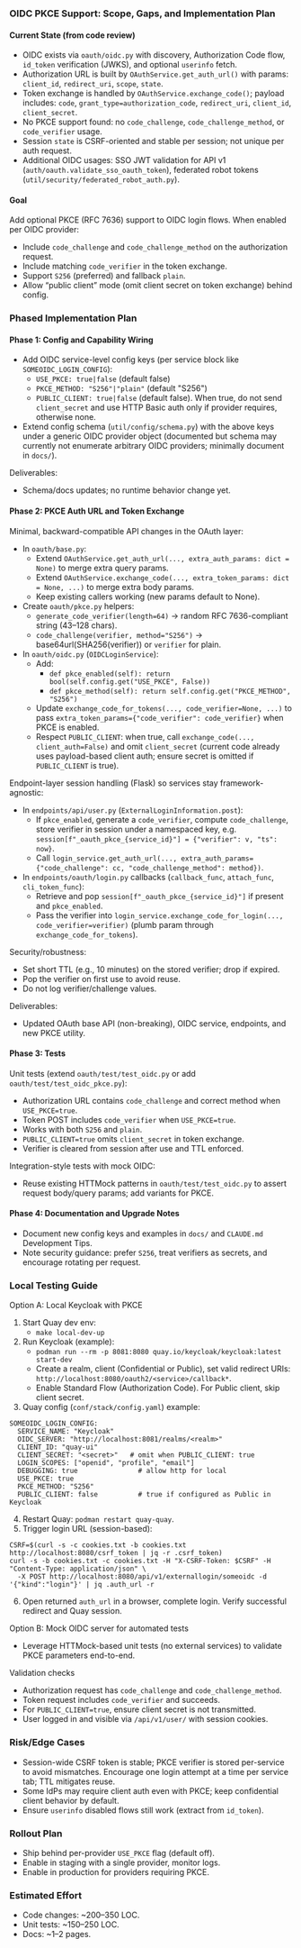 ### OIDC PKCE Support: Scope, Gaps, and Implementation Plan

#### Current State (from code review)
- OIDC exists via `oauth/oidc.py` with discovery, Authorization Code flow, `id_token` verification (JWKS), and optional `userinfo` fetch.
- Authorization URL is built by `OAuthService.get_auth_url()` with params: `client_id`, `redirect_uri`, `scope`, `state`.
- Token exchange is handled by `OAuthService.exchange_code()`; payload includes: `code`, `grant_type=authorization_code`, `redirect_uri`, `client_id`, `client_secret`.
- No PKCE support found: no `code_challenge`, `code_challenge_method`, or `code_verifier` usage.
- Session `state` is CSRF-oriented and stable per session; not unique per auth request.
- Additional OIDC usages: SSO JWT validation for API v1 (`auth/oauth.validate_sso_oauth_token`), federated robot tokens (`util/security/federated_robot_auth.py`).

#### Goal
Add optional PKCE (RFC 7636) support to OIDC login flows. When enabled per OIDC provider:
- Include `code_challenge` and `code_challenge_method` on the authorization request.
- Include matching `code_verifier` in the token exchange.
- Support `S256` (preferred) and fallback `plain`.
- Allow “public client” mode (omit client secret on token exchange) behind config.

### Phased Implementation Plan

#### Phase 1: Config and Capability Wiring
- Add OIDC service-level config keys (per service block like `SOMEOIDC_LOGIN_CONFIG`):
  - `USE_PKCE: true|false` (default false)
  - `PKCE_METHOD: "S256"|"plain"` (default "S256")
  - `PUBLIC_CLIENT: true|false` (default false). When true, do not send `client_secret` and use HTTP Basic auth only if provider requires, otherwise none.
- Extend config schema (`util/config/schema.py`) with the above keys under a generic OIDC provider object (documented but schema may currently not enumerate arbitrary OIDC providers; minimally document in `docs/`).

Deliverables:
- Schema/docs updates; no runtime behavior change yet.

#### Phase 2: PKCE Auth URL and Token Exchange
Minimal, backward-compatible API changes in the OAuth layer:
- In `oauth/base.py`:
  - Extend `OAuthService.get_auth_url(..., extra_auth_params: dict = None)` to merge extra query params.
  - Extend `OAuthService.exchange_code(..., extra_token_params: dict = None, ...)` to merge extra body params.
  - Keep existing callers working (new params default to None).
- Create `oauth/pkce.py` helpers:
  - `generate_code_verifier(length=64)` → random RFC 7636-compliant string (43–128 chars).
  - `code_challenge(verifier, method="S256")` → base64url(SHA256(verifier)) or `verifier` for plain.
- In `oauth/oidc.py` (`OIDCLoginService`):
  - Add:
    - `def pkce_enabled(self): return bool(self.config.get("USE_PKCE", False))`
    - `def pkce_method(self): return self.config.get("PKCE_METHOD", "S256")`
  - Update `exchange_code_for_tokens(..., code_verifier=None, ...)` to pass `extra_token_params={"code_verifier": code_verifier}` when PKCE is enabled.
  - Respect `PUBLIC_CLIENT`: when true, call `exchange_code(..., client_auth=False)` and omit `client_secret` (current code already uses payload-based client auth; ensure secret is omitted if `PUBLIC_CLIENT` is true).

Endpoint-layer session handling (Flask) so services stay framework-agnostic:
- In `endpoints/api/user.py` (`ExternalLoginInformation.post`):
  - If `pkce_enabled`, generate a `code_verifier`, compute `code_challenge`, store verifier in session under a namespaced key, e.g. `session[f"_oauth_pkce_{service_id}"] = {"verifier": v, "ts": now}`.
  - Call `login_service.get_auth_url(..., extra_auth_params={"code_challenge": cc, "code_challenge_method": method})`.
- In `endpoints/oauth/login.py` callbacks (`callback_func`, `attach_func`, `cli_token_func`):
  - Retrieve and pop `session[f"_oauth_pkce_{service_id}"]` if present and `pkce_enabled`.
  - Pass the verifier into `login_service.exchange_code_for_login(..., code_verifier=verifier)` (plumb param through `exchange_code_for_tokens`).

Security/robustness:
- Set short TTL (e.g., 10 minutes) on the stored verifier; drop if expired.
- Pop the verifier on first use to avoid reuse.
- Do not log verifier/challenge values.

Deliverables:
- Updated OAuth base API (non-breaking), OIDC service, endpoints, and new PKCE utility.

#### Phase 3: Tests
Unit tests (extend `oauth/test/test_oidc.py` or add `oauth/test/test_oidc_pkce.py`):
- Authorization URL contains `code_challenge` and correct method when `USE_PKCE=true`.
- Token POST includes `code_verifier` when `USE_PKCE=true`.
- Works with both `S256` and `plain`.
- `PUBLIC_CLIENT=true` omits `client_secret` in token exchange.
- Verifier is cleared from session after use and TTL enforced.

Integration-style tests with mock OIDC:
- Reuse existing HTTMock patterns in `oauth/test/test_oidc.py` to assert request body/query params; add variants for PKCE.

#### Phase 4: Documentation and Upgrade Notes
- Document new config keys and examples in `docs/` and `CLAUDE.md` Development Tips.
- Note security guidance: prefer `S256`, treat verifiers as secrets, and encourage rotating per request.

### Local Testing Guide

Option A: Local Keycloak with PKCE
1) Start Quay dev env:
   - `make local-dev-up`
2) Run Keycloak (example):
   - `podman run --rm -p 8081:8080 quay.io/keycloak/keycloak:latest start-dev`
   - Create a realm, client (Confidential or Public), set valid redirect URIs: `http://localhost:8080/oauth2/<service>/callback*`.
   - Enable Standard Flow (Authorization Code). For Public client, skip client secret.
3) Quay config (`conf/stack/config.yaml`) example:
```
SOMEOIDC_LOGIN_CONFIG:
  SERVICE_NAME: "Keycloak"
  OIDC_SERVER: "http://localhost:8081/realms/<realm>"
  CLIENT_ID: "quay-ui"
  CLIENT_SECRET: "<secret>"   # omit when PUBLIC_CLIENT: true
  LOGIN_SCOPES: ["openid", "profile", "email"]
  DEBUGGING: true               # allow http for local
  USE_PKCE: true
  PKCE_METHOD: "S256"
  PUBLIC_CLIENT: false          # true if configured as Public in Keycloak
```
4) Restart Quay: `podman restart quay-quay`.
5) Trigger login URL (session-based):
```
CSRF=$(curl -s -c cookies.txt -b cookies.txt http://localhost:8080/csrf_token | jq -r .csrf_token)
curl -s -b cookies.txt -c cookies.txt -H "X-CSRF-Token: $CSRF" -H "Content-Type: application/json" \
  -X POST http://localhost:8080/api/v1/externallogin/someoidc -d '{"kind":"login"}' | jq .auth_url -r
```
6) Open returned `auth_url` in a browser, complete login. Verify successful redirect and Quay session.

Option B: Mock OIDC server for automated tests
- Leverage HTTMock-based unit tests (no external services) to validate PKCE parameters end-to-end.

Validation checks
- Authorization request has `code_challenge` and `code_challenge_method`.
- Token request includes `code_verifier` and succeeds.
- For `PUBLIC_CLIENT=true`, ensure client secret is not transmitted.
- User logged in and visible via `/api/v1/user/` with session cookies.

### Risk/Edge Cases
- Session-wide CSRF token is stable; PKCE verifier is stored per-service to avoid mismatches. Encourage one login attempt at a time per service tab; TTL mitigates reuse.
- Some IdPs may require client auth even with PKCE; keep confidential client behavior by default.
- Ensure `userinfo` disabled flows still work (extract from `id_token`).

### Rollout Plan
- Ship behind per-provider `USE_PKCE` flag (default off).
- Enable in staging with a single provider, monitor logs.
- Enable in production for providers requiring PKCE.

### Estimated Effort
- Code changes: ~200–350 LOC.
- Unit tests: ~150–250 LOC.
- Docs: ~1–2 pages.
